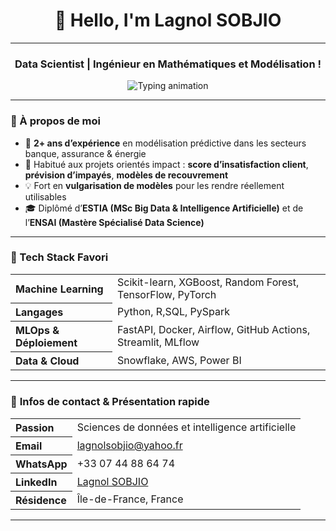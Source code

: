 <h1 align="center">👋 Hello, I'm Lagnol SOBJIO</h1>

---

<h3 align="center">Data Scientist | Ingénieur en Mathématiques et Modélisation !</h3>

<div align="center">
  <img src="https://readme-typing-svg.herokuapp.com?font=Fira+Code&weight=900&size=15&pause=50&color=00ADB5&center=true&vCenter=true&multiline=true&width=1000&lines=🧠+Machine+Learning+%7C+Deep+Learning+%7C+MLOps+%7C+Scoring+%7C+Data+Storytelling;+CI%2FCD+%7C+API+FastAPI+%7C+Streamlit...()" alt="Typing animation" />
</div>


---

### 🌱 À propos de moi

- 🎯 **2+ ans d’expérience** en modélisation prédictive dans les secteurs banque, assurance & énergie
- 🤝 Habitué aux projets orientés impact : **score d’insatisfaction client**, **prévision d’impayés**, **modèles de recouvrement**
- 💡 Fort en **vulgarisation de modèles** pour les rendre réellement utilisables
- 🎓 Diplômé d’**ESTIA (MSc Big Data & Intelligence Artificielle)** et de l’**ENSAI (Mastère Spécialisé Data Science)**

---

### 🧰 Tech Stack Favori


<table align="center">
  <tr>
    <th align="left"> Machine Learning</th>
    <td>Scikit-learn, XGBoost, Random Forest, TensorFlow, PyTorch</td>
  </tr>
  <tr>
    <th align="left"> Langages</th>
    <td>Python, R,SQL, PySpark</td>
  </tr>
  <tr>
    <th align="left"> MLOps & Déploiement</th>
    <td>FastAPI, Docker, Airflow, GitHub Actions, Streamlit, MLflow</td>
  </tr>
  <tr>
    <th align="left"> Data & Cloud</th>
    <td>Snowflake, AWS, Power BI</td>
  </tr>
</table>

---

### 📇 **Infos de contact & Présentation rapide**


<table align="center">
  <tr>
    <th align="left">Passion</th>
    <td>Sciences de données et intelligence artificielle</td>
  </tr>
  <tr>
    <th align="left"> Email</th>
    <td><a href="mailto:lagnolsobjio@yahoo.fr">lagnolsobjio@yahoo.fr</a></td>
  </tr>
  <tr>
    <th align="left"> WhatsApp</th>
    <td>+33 07 44 88 64 74</td>
  </tr>
  <tr>
    <th align="left">LinkedIn</th>
    <td><a href="https://www.linkedin.com/in/lagnol-sobjio/">Lagnol SOBJIO</a></td>
  </tr>
  <tr>
    <th align="left">Résidence</th>
    <td>Île-de-France, France</td>
  </tr>
</table>

---


